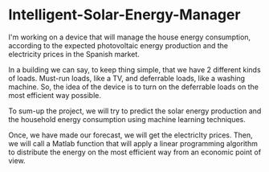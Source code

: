 # Intelligent-Solar-Energy-Manager
I'm working on a device that will manage the house energy consumption, according to the expected photovoltaic energy production and the electricity prices in the Spanish market.

In a building we can say, to keep thing simple, that we have 2 different kinds of loads. Must-run loads, like a TV, and deferrable loads, like a washing machine. So, the idea of the device is to turn on the deferrable loads on the most efficient way possible.

To sum-up the project, we will try to predict the solar energy production and the household energy consumption using machine learning techniques.

Once, we have made our forecast, we will get the electricIty prices. Then, we will call a Matlab function that will apply a linear programming algorithm to distribute the energy on the most efficient way from an economic point of view.
